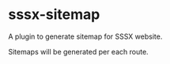 # sssx-sitemap

A plugin to generate sitemap for SSSX website.

Sitemaps will be generated per each route.
